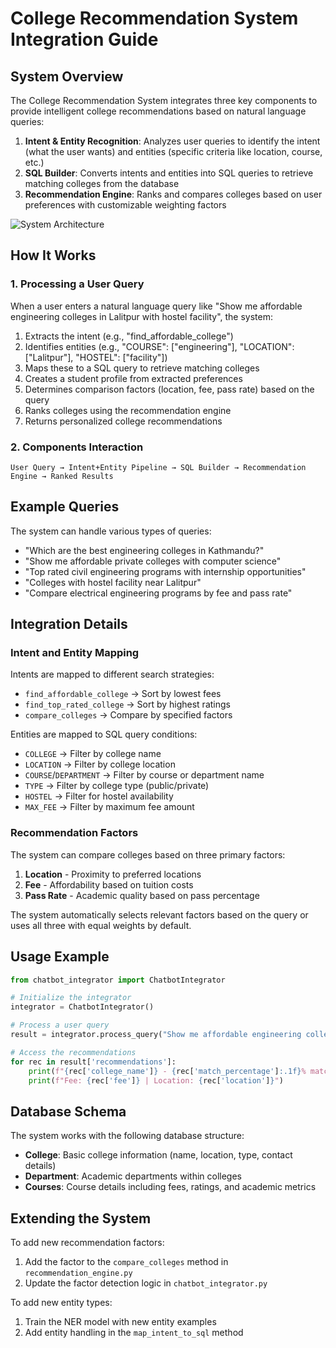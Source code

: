 # College Recommendation System Integration Guide

## System Overview

The College Recommendation System integrates three key components to provide intelligent college recommendations based on natural language queries:

1. **Intent & Entity Recognition**: Analyzes user queries to identify the intent (what the user wants) and entities (specific criteria like location, course, etc.)
2. **SQL Builder**: Converts intents and entities into SQL queries to retrieve matching colleges from the database
3. **Recommendation Engine**: Ranks and compares colleges based on user preferences with customizable weighting factors

![System Architecture](system_architecture.png)

## How It Works

### 1. Processing a User Query

When a user enters a natural language query like "Show me affordable engineering colleges in Lalitpur with hostel facility", the system:

1. Extracts the intent (e.g., "find_affordable_college")
2. Identifies entities (e.g., "COURSE": ["engineering"], "LOCATION": ["Lalitpur"], "HOSTEL": ["facility"])
3. Maps these to a SQL query to retrieve matching colleges
4. Creates a student profile from extracted preferences
5. Determines comparison factors (location, fee, pass rate) based on the query
6. Ranks colleges using the recommendation engine
7. Returns personalized college recommendations

### 2. Components Interaction

```
User Query → Intent+Entity Pipeline → SQL Builder → Recommendation Engine → Ranked Results
```

## Example Queries

The system can handle various types of queries:

- "Which are the best engineering colleges in Kathmandu?"
- "Show me affordable private colleges with computer science"
- "Top rated civil engineering programs with internship opportunities"
- "Colleges with hostel facility near Lalitpur"
- "Compare electrical engineering programs by fee and pass rate"

## Integration Details

### Intent and Entity Mapping

Intents are mapped to different search strategies:

- `find_affordable_college` → Sort by lowest fees
- `find_top_rated_college` → Sort by highest ratings
- `compare_colleges` → Compare by specified factors

Entities are mapped to SQL query conditions:

- `COLLEGE` → Filter by college name
- `LOCATION` → Filter by college location
- `COURSE`/`DEPARTMENT` → Filter by course or department name
- `TYPE` → Filter by college type (public/private)
- `HOSTEL` → Filter for hostel availability
- `MAX_FEE` → Filter by maximum fee amount

### Recommendation Factors

The system can compare colleges based on three primary factors:

1. **Location** - Proximity to preferred locations
2. **Fee** - Affordability based on tuition costs
3. **Pass Rate** - Academic quality based on pass percentage

The system automatically selects relevant factors based on the query or uses all three with equal weights by default.

## Usage Example

```python
from chatbot_integrator import ChatbotIntegrator

# Initialize the integrator
integrator = ChatbotIntegrator()

# Process a user query
result = integrator.process_query("Show me affordable engineering colleges in Lalitpur with hostel facility")

# Access the recommendations
for rec in result['recommendations']:
    print(f"{rec['college_name']} - {rec['match_percentage']:.1f}% match")
    print(f"Fee: {rec['fee']} | Location: {rec['location']}")
```

## Database Schema

The system works with the following database structure:

- **College**: Basic college information (name, location, type, contact details)
- **Department**: Academic departments within colleges
- **Courses**: Course details including fees, ratings, and academic metrics

## Extending the System

To add new recommendation factors:

1. Add the factor to the `compare_colleges` method in `recommendation_engine.py`
2. Update the factor detection logic in `chatbot_integrator.py`

To add new entity types:

1. Train the NER model with new entity examples
2. Add entity handling in the `map_intent_to_sql` method
